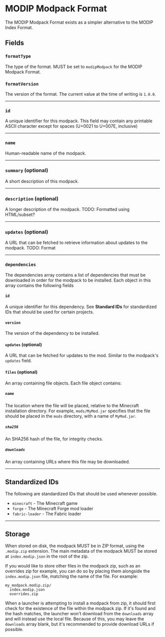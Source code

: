 # MODIP Modpack Format

The MODIP Modpack Format exists as a simpler alternative to the MODIP Index Format.

## Fields

### `formatType`
The type of the format. MUST be set to `modipModpack` for the MODIP Modpack Format.

### `formatVersion`
The version of the format. The current value at the time of writing is `1.0.0`.

---

### `id`
A unique identifier for this modpack. This field may contain any printable ASCII character except for spaces (U+0021 to U+007E, inclusive)

---

### `name`
Human-readable name of the modpack.

---

### `summary` (optional)
A short description of this modpack.

---

### `description` (optional)
A longer description of the modpack. TODO: Formatted using HTML/subset?

---

### `updates` (optional)
A URL that can be fetched to retrieve information about updates to the modpack. TODO: Format

---

### `dependencies`
The dependencies array contains a list of dependencies that must be downloaded in order for the modpack to be installed. Each object in this array contains the following fields

#### `id`
A unique identifier for this dependency. See **Standard IDs** for standardized IDs that should be used for certain projects.

#### `version`
The version of the dependency to be installed.

#### `updates` (optional)
A URL that can be fetched for updates to the mod. Similar to the modpack's `updates` field.

#### `files` (optional)
An array containing file objects. Each file object contains:

##### `name`
The location where the file will be placed, relative to the Minecraft installation directory. For example, `mods/MyMod.jar` specifies that the file should be placed in the `mods` directory, with a name of `MyMod.jar`.

##### `sha256`
An SHA256 hash of the file, for integrity checks.

##### `downloads`
An array containing URLs where this file may be downloaded.

---

## Standardized IDs
The following are standardized IDs that should be used whenever possible.
- `minecraft` - The Minecraft game
- `forge` - The Minecraft Forge mod loader
- `fabric-loader` - The Fabric loader

---

## Storage
When stored on disk, the modpack MUST be in ZIP format, using the `.modip.zip` extension. The main metadata of the modpack MUST be stored at `index.modip.json` in the root of the zip.

If you would like to store other files in the modpack zip, such as an overrides zip for example, you can do so by placing them alongside the `index.modip.json` file, matching the name of the file. For example:
```
my_modpack.modip.zip/
  index.modip.json
  overrides.zip
```

When a launcher is attempting to install a modpack from zip, it should first check for the existence of the file within the modpack zip. If it's found and the hash matches, the launcher won't download from the `downloads` array and will instead use the local file. Because of this, you may leave the `downloads` array blank, but it's recommended to provide download URLs if possible.